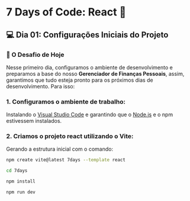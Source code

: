 # 7 Days of Code: React 🚀

## 💻 Dia 01: Configurações Iniciais do Projeto

### 🚀 O Desafio de Hoje

Nesse primeiro dia, configuramos o ambiente de desenvolvimento e preparamos a base do nosso **Gerenciador de Finanças Pessoais**, assim, garantimos que tudo esteja pronto para os próximos dias de desenvolvimento. Para isso:

### 1. Configuramos o ambiente de trabalho:
Instalando o [Visual Studio Code](https://code.visualstudio.com/) e garantindo que o [Node.js](https://nodejs.org/) e o npm estivessem instalados.
### 2. Criamos o projeto react utilizando o Vite:
Gerando a estrutura inicial com o comando:
   ```bash
   npm create vite@latest 7days --template react
   ```
   ```bash
   cd 7days
   ```
   ```bash
   npm install
   ```
   ```bash
   npm run dev
   ```
